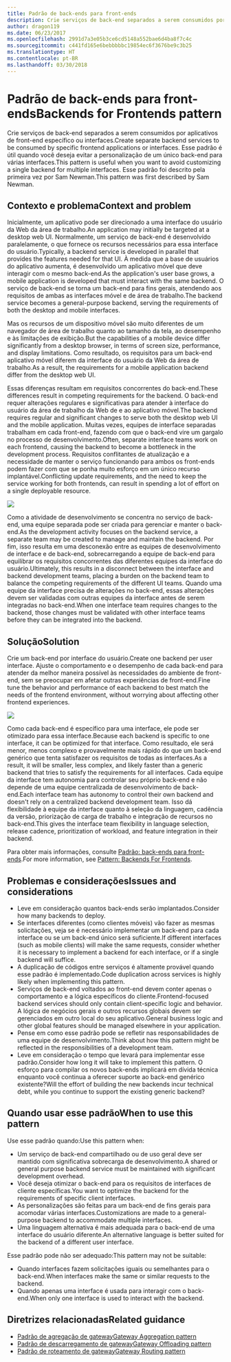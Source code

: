 ```yaml
---
title: Padrão de back-ends para front-ends
description: Crie serviços de back-end separados a serem consumidos por aplicativos de front-end específico ou interfaces.
author: dragon119
ms.date: 06/23/2017
ms.openlocfilehash: 2991d7a3e05b3ce6cd5148a552bae6d4ba8f7c4c
ms.sourcegitcommit: c441fd165e6bebbbbbc19854ec6f3676be9c3b25
ms.translationtype: HT
ms.contentlocale: pt-BR
ms.lasthandoff: 03/30/2018
---
```

# <a name="backends-for-frontends-pattern"></a><span data-ttu-id="add29-103">Padrão de back-ends para front-ends</span><span class="sxs-lookup"><span data-stu-id="add29-103">Backends for Frontends pattern</span></span>

<span data-ttu-id="add29-104">Crie serviços de back-end separados a serem consumidos por aplicativos de front-end específico ou interfaces.</span><span class="sxs-lookup"><span data-stu-id="add29-104">Create separate backend services to be consumed by specific frontend applications or interfaces.</span></span> <span data-ttu-id="add29-105">Esse padrão é útil quando você deseja evitar a personalização de um único back-end para várias interfaces.</span><span class="sxs-lookup"><span data-stu-id="add29-105">This pattern is useful when you want to avoid customizing a single backend for multiple interfaces.</span></span> <span data-ttu-id="add29-106">Esse padrão foi descrito pela primeira vez por Sam Newman.</span><span class="sxs-lookup"><span data-stu-id="add29-106">This pattern was first described by Sam Newman.</span></span>

## <a name="context-and-problem"></a><span data-ttu-id="add29-107">Contexto e problema</span><span class="sxs-lookup"><span data-stu-id="add29-107">Context and problem</span></span>

<span data-ttu-id="add29-108">Inicialmente, um aplicativo pode ser direcionado a uma interface do usuário da Web da área de trabalho.</span><span class="sxs-lookup"><span data-stu-id="add29-108">An application may initially be targeted at a desktop web UI.</span></span> <span data-ttu-id="add29-109">Normalmente, um serviço de back-end é desenvolvido paralelamente, o que fornece os recursos necessários para essa interface do usuário.</span><span class="sxs-lookup"><span data-stu-id="add29-109">Typically, a backend service is developed in parallel that provides the features needed for that UI.</span></span> <span data-ttu-id="add29-110">À medida que a base de usuários do aplicativo aumenta, é desenvolvido um aplicativo móvel que deve interagir com o mesmo back-end.</span><span class="sxs-lookup"><span data-stu-id="add29-110">As the application's user base grows, a mobile application is developed that must interact with the same backend.</span></span> <span data-ttu-id="add29-111">O serviço de back-end se torna um back-end para fins gerais, atendendo aos requisitos de ambas as interfaces móvel e de área de trabalho.</span><span class="sxs-lookup"><span data-stu-id="add29-111">The backend service becomes a general-purpose backend, serving the requirements of both the desktop and mobile interfaces.</span></span>

<span data-ttu-id="add29-112">Mas os recursos de um dispositivo móvel são muito diferentes de um navegador de área de trabalho quanto ao tamanho da tela, ao desempenho e às limitações de exibição.</span><span class="sxs-lookup"><span data-stu-id="add29-112">But the capabilities of a mobile device differ significantly from a desktop browser, in terms of screen size, performance, and display limitations.</span></span> <span data-ttu-id="add29-113">Como resultado, os requisitos para um back-end aplicativo móvel diferem da interface do usuário da Web da área de trabalho.</span><span class="sxs-lookup"><span data-stu-id="add29-113">As a result, the requirements for a mobile application backend differ from the desktop web UI.</span></span> 

<span data-ttu-id="add29-114">Essas diferenças resultam em requisitos concorrentes do back-end.</span><span class="sxs-lookup"><span data-stu-id="add29-114">These differences result in competing requirements for the backend.</span></span> <span data-ttu-id="add29-115">O back-end requer alterações regulares e significativas para atender à interface do usuário da área de trabalho da Web de e ao aplicativo móvel.</span><span class="sxs-lookup"><span data-stu-id="add29-115">The backend requires regular and significant changes to serve both the desktop web UI and the mobile application.</span></span> <span data-ttu-id="add29-116">Muitas vezes, equipes de interface separadas trabalham em cada front-end, fazendo com que o back-end vire um gargalo no processo de desenvolvimento.</span><span class="sxs-lookup"><span data-stu-id="add29-116">Often, separate interface teams work on each frontend, causing the backend to become a bottleneck in the development process.</span></span> <span data-ttu-id="add29-117">Requisitos conflitantes de atualização e a necessidade de manter o serviço funcionando para ambos os front-ends podem fazer com que se ponha muito esforço em um único recurso implantável.</span><span class="sxs-lookup"><span data-stu-id="add29-117">Conflicting update requirements, and the need to keep the service working for both frontends, can result in spending a lot of effort on a single deployable resource.</span></span>

![](./_images/backend-for-frontend.png) 

<span data-ttu-id="add29-118">Como a atividade de desenvolvimento se concentra no serviço de back-end, uma equipe separada pode ser criada para gerenciar e manter o back-end.</span><span class="sxs-lookup"><span data-stu-id="add29-118">As the development activity focuses on the backend service, a separate team may be created to manage and maintain the backend.</span></span> <span data-ttu-id="add29-119">Por fim, isso resulta em uma desconexão entre as equipes de desenvolvimento de interface e de back-end, sobrecarregando a equipe de back-end para equilibrar os requisitos concorrentes das diferentes equipes da interface do usuário.</span><span class="sxs-lookup"><span data-stu-id="add29-119">Ultimately, this results in a disconnect between the interface and backend development teams, placing a burden on the backend team to balance the competing requirements of the different UI teams.</span></span> <span data-ttu-id="add29-120">Quando uma equipe da interface precisa de alterações no back-end, essas alterações devem ser validadas com outras equipes da interface antes de serem integradas no back-end.</span><span class="sxs-lookup"><span data-stu-id="add29-120">When one interface team requires changes to the backend, those changes must be validated with other interface teams before they can be integrated into the backend.</span></span> 

## <a name="solution"></a><span data-ttu-id="add29-121">Solução</span><span class="sxs-lookup"><span data-stu-id="add29-121">Solution</span></span>

<span data-ttu-id="add29-122">Crie um back-end por interface do usuário.</span><span class="sxs-lookup"><span data-stu-id="add29-122">Create one backend per user interface.</span></span> <span data-ttu-id="add29-123">Ajuste o comportamento e o desempenho de cada back-end para atender da melhor maneira possível às necessidades do ambiente de front-end, sem se preocupar em afetar outras experiências de front-end.</span><span class="sxs-lookup"><span data-stu-id="add29-123">Fine tune the behavior and performance of each backend to best match the needs of the frontend environment, without worrying about affecting other frontend experiences.</span></span>

![](./_images/backend-for-frontend-example.png) 

<span data-ttu-id="add29-124">Como cada back-end é específico para uma interface, ele pode ser otimizado para essa interface.</span><span class="sxs-lookup"><span data-stu-id="add29-124">Because each backend is specific to one interface, it can be optimized for that interface.</span></span> <span data-ttu-id="add29-125">Como resultado, ele será menor, menos complexo e provavelmente mais rápido do que um back-end genérico que tenta satisfazer os requisitos de todas as interfaces.</span><span class="sxs-lookup"><span data-stu-id="add29-125">As a result, it will be smaller, less complex, and likely faster than a generic backend that tries to satisfy the requirements for all interfaces.</span></span> <span data-ttu-id="add29-126">Cada equipe da interface tem autonomia para controlar seu próprio back-end e não depende de uma equipe centralizada de desenvolvimento de back-end.</span><span class="sxs-lookup"><span data-stu-id="add29-126">Each interface team has autonomy to control their own backend and doesn't rely on a centralized backend development team.</span></span> <span data-ttu-id="add29-127">Isso dá flexibilidade à equipe da interface quanto à seleção da linguagem, cadência da versão, priorização de carga de trabalho e integração de recursos no back-end.</span><span class="sxs-lookup"><span data-stu-id="add29-127">This gives the interface team flexibility in language selection, release cadence, prioritization of workload, and feature integration in their backend.</span></span>

<span data-ttu-id="add29-128">Para obter mais informações, consulte [Padrão: back-ends para front-ends](http://samnewman.io/patterns/architectural/bff/).</span><span class="sxs-lookup"><span data-stu-id="add29-128">For more information, see [Pattern: Backends For Frontends](http://samnewman.io/patterns/architectural/bff/).</span></span>

## <a name="issues-and-considerations"></a><span data-ttu-id="add29-129">Problemas e considerações</span><span class="sxs-lookup"><span data-stu-id="add29-129">Issues and considerations</span></span>

- <span data-ttu-id="add29-130">Leve em consideração quantos back-ends serão implantados.</span><span class="sxs-lookup"><span data-stu-id="add29-130">Consider how many backends to deploy.</span></span>
- <span data-ttu-id="add29-131">Se interfaces diferentes (como clientes móveis) vão fazer as mesmas solicitações, veja se é necessário implementar um back-end para cada interface ou se um back-end único será suficiente.</span><span class="sxs-lookup"><span data-stu-id="add29-131">If different interfaces (such as mobile clients) will make the same requests, consider whether it is necessary to implement a backend for each interface, or if a single backend will suffice.</span></span>
- <span data-ttu-id="add29-132">A duplicação de códigos entre serviços é altamente provável quando esse padrão é implementado.</span><span class="sxs-lookup"><span data-stu-id="add29-132">Code duplication across services is highly likely when implementing this pattern.</span></span>
- <span data-ttu-id="add29-133">Serviços de back-end voltados ao front-end devem conter apenas o comportamento e a lógica específicos do cliente.</span><span class="sxs-lookup"><span data-stu-id="add29-133">Frontend-focused backend services should only contain client-specific logic and behavior.</span></span> <span data-ttu-id="add29-134">A lógica de negócios gerais e outros recursos globais devem ser gerenciados em outro local do seu aplicativo.</span><span class="sxs-lookup"><span data-stu-id="add29-134">General business logic and other global features should be managed elsewhere in your application.</span></span>
- <span data-ttu-id="add29-135">Pense em como esse padrão pode se refletir nas responsabilidades de uma equipe de desenvolvimento.</span><span class="sxs-lookup"><span data-stu-id="add29-135">Think about how this pattern might be reflected in the responsibilities of a development team.</span></span>
- <span data-ttu-id="add29-136">Leve em consideração o tempo que levará para implementar esse padrão.</span><span class="sxs-lookup"><span data-stu-id="add29-136">Consider how long it will take to implement this pattern.</span></span> <span data-ttu-id="add29-137">O esforço para compilar os novos back-ends implicará em dívida técnica enquanto você continua a oferecer suporte ao back-end genérico existente?</span><span class="sxs-lookup"><span data-stu-id="add29-137">Will the effort of building the new backends incur technical debt, while you continue to support the existing generic backend?</span></span>

## <a name="when-to-use-this-pattern"></a><span data-ttu-id="add29-138">Quando usar esse padrão</span><span class="sxs-lookup"><span data-stu-id="add29-138">When to use this pattern</span></span>

<span data-ttu-id="add29-139">Use esse padrão quando:</span><span class="sxs-lookup"><span data-stu-id="add29-139">Use this pattern when:</span></span>

- <span data-ttu-id="add29-140">Um serviço de back-end compartilhado ou de uso geral deve ser mantido com significativa sobrecarga de desenvolvimento.</span><span class="sxs-lookup"><span data-stu-id="add29-140">A shared or general purpose backend service must be maintained with significant development overhead.</span></span>
- <span data-ttu-id="add29-141">Você deseja otimizar o back-end para os requisitos de interfaces de cliente específicas.</span><span class="sxs-lookup"><span data-stu-id="add29-141">You want to optimize the backend for the requirements of specific client interfaces.</span></span>
- <span data-ttu-id="add29-142">As personalizações são feitas para um back-end de fins gerais para acomodar várias interfaces.</span><span class="sxs-lookup"><span data-stu-id="add29-142">Customizations are made to a general-purpose backend to accommodate multiple interfaces.</span></span>
- <span data-ttu-id="add29-143">Uma linguagem alternativa é mais adequada para o back-end de uma interface do usuário diferente.</span><span class="sxs-lookup"><span data-stu-id="add29-143">An alternative language is better suited for the backend of a different user interface.</span></span>

<span data-ttu-id="add29-144">Esse padrão pode não ser adequado:</span><span class="sxs-lookup"><span data-stu-id="add29-144">This pattern may not be suitable:</span></span>

- <span data-ttu-id="add29-145">Quando interfaces fazem solicitações iguais ou semelhantes para o back-end.</span><span class="sxs-lookup"><span data-stu-id="add29-145">When interfaces make the same or similar requests to the backend.</span></span>
- <span data-ttu-id="add29-146">Quando apenas uma interface é usada para interagir com o back-end.</span><span class="sxs-lookup"><span data-stu-id="add29-146">When only one interface is used to interact with the backend.</span></span>

## <a name="related-guidance"></a><span data-ttu-id="add29-147">Diretrizes relacionadas</span><span class="sxs-lookup"><span data-stu-id="add29-147">Related guidance</span></span>

- [<span data-ttu-id="add29-148">Padrão de agregação de gateway</span><span class="sxs-lookup"><span data-stu-id="add29-148">Gateway Aggregation pattern</span></span>](./gateway-aggregation.md)
- [<span data-ttu-id="add29-149">Padrão de descarregamento de gateway</span><span class="sxs-lookup"><span data-stu-id="add29-149">Gateway Offloading pattern</span></span>](./gateway-offloading.md)
- [<span data-ttu-id="add29-150">Padrão de roteamento de gateway</span><span class="sxs-lookup"><span data-stu-id="add29-150">Gateway Routing pattern</span></span>](./gateway-routing.md)


